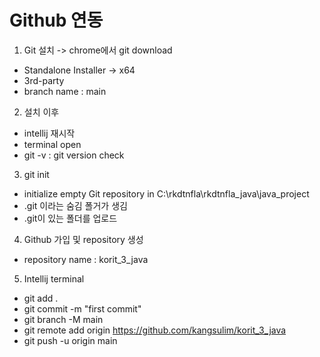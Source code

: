 # Github 연동

1. Git 설치 -> chrome에서 git download
- Standalone Installer -> x64
- 3rd-party
- branch name : main

2. 설치 이후
- intellij 재시작
- terminal open
- git -v : git version check

3. git init
- initialize empty Git repository in C:\rkdtnfla\rkdtnfla_java\java_project
- .git 이라는 숨김 폴거가 생김
- .git이 있는 폴더를 업로드

4. Github 가입 및 repository 생성
- repository name : korit_3_java

5. Intellij terminal
- git add .
- git commit -m "first commit"
- git branch -M main
- git remote add origin https://github.com/kangsulim/korit_3_java
- git push -u origin main